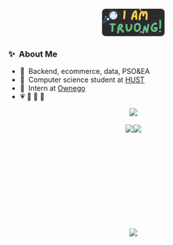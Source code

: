 <p align="center">
  <a href="https://about.me/vtzy">
    <img width="25%" alt="Hello, I'm Truong!" src="./images/2024-11-14_23-04.png" style="border-radius: 7px;" />
  </a>
</p>

<div style="flex: 1; text-align: left;">
  <h3>✨&nbsp; About Me</h3>
  <ul>
    <li>🔭 &nbsp;Backend, ecommerce, data, PSO&EA</li>
    <li>🏫 &nbsp;Computer science student at <a href="https://hust.edu.vn">HUST</a></li>
    <li>💼 &nbsp;Intern at <a href="https://ownego.com">Ownego</a></li>
    <li>💗 🌻 🏃 🎨</li>
  </ul>
</div>

<p align="center">
  <img src="https://github-readme-streak-stats.herokuapp.com/?user=VTsuyyy&theme=tokyonight"/>
</p>

<div style="display: flex; justify-content: center;">
  <img src="https://github-readme-stats.vercel.app/api?username=VTsuyyy&theme=tokyonight&show_icons=true" height="195" />
  <img src="https://github-readme-stats.vercel.app/api/top-langs/?username=VTsuyyy&theme=tokyonight&layout=compact" height="195" />
</div>
<p align="center">
  <img src="https://github-readme-quotes-bay.vercel.app/quote?theme=dracula"/>
</p>

